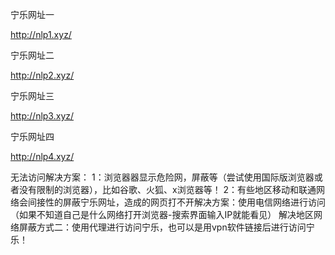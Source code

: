
宁乐网址一

http://nlp1.xyz/

宁乐网址二

http://nlp2.xyz/

宁乐网址三

http://nlp3.xyz/ 

宁乐网址四

http://nlp4.xyz/

无法访问解决方案： 1：浏览器器显示危险网，屏蔽等（尝试使用国际版浏览器或者没有限制的浏览器），比如谷歌、火狐、x浏览器等！ 
2：有些地区移动和联通网络会间接性的屏蔽宁乐网址，造成的网页打不开解决方案：使用电信网络进行访问（如果不知道自己是什么网络打开浏览器-搜索界面输入IP就能看见）
解决地区网络屏蔽方式二：使用代理进行访问宁乐，也可以是用vpn软件链接后进行访问宁乐！

